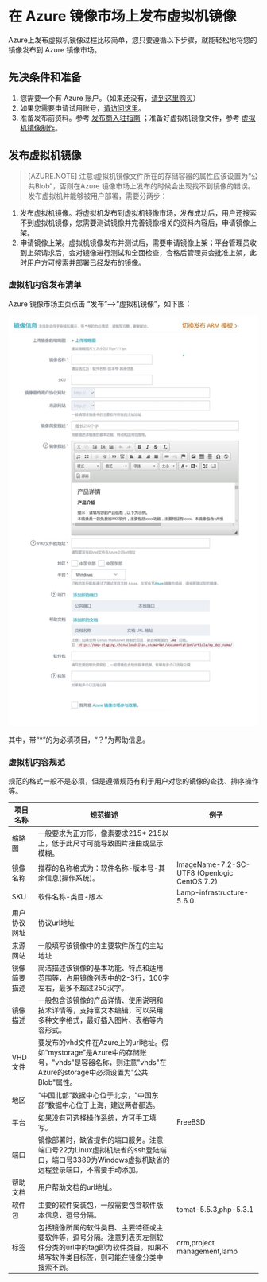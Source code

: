 
# 在 Azure 镜像市场上发布虚拟机镜像

Azure上发布虚拟机镜像过程比较简单，您只要遵循以下步骤，就能轻松地将您的镜像发布到 Azure 镜像市场。

## 先决条件和准备

1. 您需要一个有 Azure 账户。（如果还没有，[请到这里购买](https://www.azure.cn/pricing/pia/)）
2. 如果您需要申请试用账号，[请访问这里](https://www.azure.cn/pricing/1rmb-trial?v=b)。
3. 准备发布前资料。参考 [发布商入驻指南](https://mmp-staging.chinacloudsites.cn/market/Documentation/article/publishguide/) ；准备好虚拟机镜像文件，参考 [虚拟机镜像制作](https://mmp-staging.chinacloudsites.cn/market/Documentation/article/imageguide/)。

## 发布虚拟机镜像

> [AZURE.NOTE] 注意:虚拟机镜像文件所在的存储容器的属性应该设置为“公共Blob”，否则在Azure 镜像市场上发布的时候会出现找不到镜像的错误。
发布虚拟机并能够被用户部署，需要分两步：

1. 发布虚拟机镜像。将虚拟机发布到虚拟机镜像市场，发布成功后，用户还搜索不到虚拟机镜像，您需要测试镜像并完善镜像相关的资料内容后，申请镜像上架。
2. 申请镜像上架。虚拟机镜像发布并测试后，需要申请镜像上架；平台管理员收到上架请求后，会对镜像进行测试和全面检查，合格后管理员会批准上架，此时用户方可搜索并部署已经发布的镜像。

### 虚拟机内容发布清单

Azure 镜像市场主页点击 “发布”——>“虚拟机镜像”，如下图：

![doc_homepage](./media/imageguide/imagepublish.jpg)

其中，带“*”的为必填项目，“？”为帮助信息。

### 虚拟机内容规范

规范的格式一般不是必须，但是遵循规范有利于用户对您的镜像的查找、排序操作等。

| **项目名称** | **规范描述** | **例子** |
| --- | --- | --- |
| 缩略图 | 一般要求为正方形，像素要求215* 215以上，低于此尺寸可能导致图片扭曲或显示模糊。 |  |
| 镜像名称 | 推荐的名称格式为：软件名称-版本号-其余信息(操作系统)。 | ImageName-7.2-SC-UTF8 (Openlogic CentOS 7.2) |
| SKU | 软件名称-类目-版本 | Lamp-infrastructure-5.6.0 |
| 用户协议网址 | 协议url地址 |  |
| 来源网站 | 一般填写该镜像中的主要软件所在的主站地址 |  |
| 镜像简要描述 | 简洁描述该镜像的基本功能、特点和适用范围等，占用镜像列表中的2-3行，100字左右，最多不超过250汉字。 |  |
| 镜像描述 | 一般包含该镜像的产品详情、使用说明和技术详情等，支持富文本编辑，可以采用多种文字格式，最好插入图片、表格等内容形式。 |  |
| VHD文件 | 要发布的vhd文件在Azure上的url地址。假如“mystorage”是Azure中的存储账号，"vhds"是容器名称，则注意"vhds"在Azure的storage中必须设置为"公共Blob"属性。 |  |
| 地区 | “中国北部”数据中心位于北京，“中国东部”数据中心位于上海，建议两者都选。 |  |
| 平台 | 如果没有可选择操作系统，方可手工填写。 | FreeBSD |
| 端口 | 镜像部署时，缺省提供的端口服务。注意端口号22为Linux虚拟机缺省的ssh登陆端口，端口号3389为Windows虚拟机缺省的远程登录端口，不需要手动添加。 |  |
| 帮助文档 | 用户帮助文档的url地址。 |  |
| 软件包 | 主要的软件安装包，一般需要包含软件版本信息，逗号分隔。 | tomat-5.5.3,php-5.3.1 |
| 标签 | 包括镜像所属的软件类目、主要特征或主要软件等，逗号分隔。注意列表页左侧软件分类的url中的tag即为软件类目。如果不填写软件类目标签，则可能在镜像分类中搜索不到。 | crm,project management,lamp |
